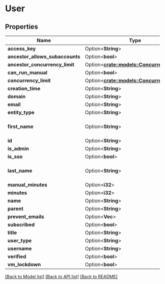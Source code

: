 # User

## Properties

Name | Type | Description | Notes
------------ | ------------- | ------------- | -------------
**access_key** | Option<**String**> |  | [optional]
**ancestor_allows_subaccounts** | Option<**bool**> |  | [optional]
**ancestor_concurrency_limit** | Option<[**crate::models::ConcurrencyLimit**](ConcurrencyLimit.md)> |  | [optional]
**can_run_manual** | Option<**bool**> |  | [optional]
**concurrency_limit** | Option<[**crate::models::ConcurrencyLimit**](ConcurrencyLimit.md)> |  | [optional]
**creation_time** | Option<**String**> |  | [optional]
**domain** | Option<**String**> |  | [optional]
**email** | Option<**String**> |  | [optional]
**entity_type** | Option<**String**> |  | [optional]
**first_name** | Option<**String**> | First name of the Sauce user. | [optional]
**id** | Option<**String**> |  | [optional]
**is_admin** | Option<**String**> |  | [optional]
**is_sso** | Option<**bool**> |  | [optional]
**last_name** | Option<**String**> | Last name of the Sauce user. | [optional]
**manual_minutes** | Option<**i32**> |  | [optional]
**minutes** | Option<**i32**> |  | [optional]
**name** | Option<**String**> |  | [optional]
**parent** | Option<**String**> |  | [optional]
**prevent_emails** | Option<**Vec<String>**> |  | [optional]
**subscribed** | Option<**bool**> |  | [optional]
**title** | Option<**String**> |  | [optional]
**user_type** | Option<**String**> |  | [optional]
**username** | Option<**String**> |  | [optional]
**verified** | Option<**bool**> |  | [optional]
**vm_lockdown** | Option<**bool**> |  | [optional]

[[Back to Model list]](../README.md#documentation-for-models) [[Back to API list]](../README.md#documentation-for-api-endpoints) [[Back to README]](../README.md)


